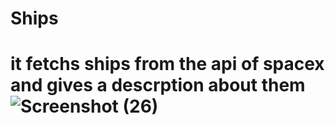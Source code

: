 # Ships
# it fetchs ships from the api of spacex and gives a descrption about them![Screenshot (26)](https://user-images.githubusercontent.com/52932034/165829862-cee12f76-0c65-4d82-9729-08f86bf9e1b6.png)
